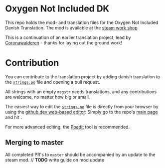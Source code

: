 # Oxygen Not Included DK
This repo holds the mod- and translation files for the Oxygen Not Included Danish Translation. The mod is available at the [steam work shop](https://steamcommunity.com/sharedfiles/filedetails/?id=2429684154)

This is a continuation of an earlier translation project, lead by [Coronawalderen](https://steamcommunity.com/id/krautwalderen) - thanks for laying out the ground work!

# Contribution
You can contribute to the translation project by adding danish translation to the [`strings.po`](strings.po) file and opening a pull request. 

All strings with an empty `msgstr` needs translations, and any contributions are welcome, no matter how big or small.

The easiest way to edit the [`strings.po`](strings.po) file is directly from your browser by using the [github.dev web-based editor](https://github.com/Belenos-Mods/ONI-DK/): Simply go to the repo's [main page](https://github.com/Belenos-Mods/ONI-DK/) and hit `.`

For more advanced editing, the [Poedit](https://poeditor.com/) tool is recommended.

##  Merging to master
All completed PR's to `master` should be accompanied by an update to the steam mod. 
// **TODO** write guide on mod update 
